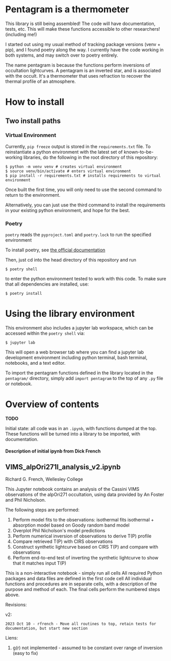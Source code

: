 # Pentagram is a thermometer
This library is still being assembled!
The code will have documentation, tests, etc.
This will make these functions accessible to other researchers! (including me!)

I started out using my usual method of tracking package versions (venv + pip), and I found poetry along the way.
I currently have the code working in both systems, and may switch over to poetry entirely.

The name pentagram is because the functions perform inversions of occultation lightcurves.
A pentagram is an inverted star, and is associated with the occult.
It's a thermometer that uses refraction to recover the thermal profile of an atmosphere.

# How to install

## Two install paths

### Virtual Environment

Currently, `pip freeze` output is stored in the `requirements.txt` file.
To reinstantiate a python environment with the latest set of known-to-be-working libraries, do the following in the root directory of this repository:

    $ python -m venv venv # creates virtual environment
    $ source venv/bin/activate # enters virtual environment
    $ pip install -r requirements.txt # installs requirements to virtual environment

Once built the first time, you will only need to use the second command to return to the environment.

Alternatively, you can just use the third command to install the requirements in your existing python environment, and hope for the best.

### Poetry

`poetry` reads the `pyproject.toml` and `poetry.lock` to run the specified environment

To install poetry, see [the official documentation](https://python-poetry.org/docs/#installing-manually)

Then, just cd into the head directory of this repository and run

    $ poetry shell

to enter the python environment tested to work with this code. To make sure that all dependencies are installed, use:

    $ poetry install

# Using the library environment 

This environment also includes a jupyter lab workspace, which can be accessed within the `poetry shell` via:

    $ jupyter lab

This will open a web browser tab where you can find a jupyter lab development environment including python terminal, bash terminal, notebooks, and a text editor.

To import the pentagram functions defined in the library located in the `pentagram/` directory, simply add `import pentagram` to the top of any `.py` file or notebook.

# Overview of contents

**TODO**

Initial state: all code was in an `.ipynb`, with functions dumped at the top.
These functions will be turned into a library to be imported, with documentation.

#### Description of initial ipynb from Dick French

## VIMS_alpOri271I_analysis_v2.ipynb

Richard G. French, Wellesley College

This Jupyter notebook contains an analysis of the Cassini VIMS observations of the alpOri271 occultation, using data provided by An Foster and Phil Nicholson.

The following steps are performed:

1) Perform model fits to the observations:
    isothermal fits
    isothermal + absorption model based on Goody random band model
2) Overplot Phil Nicholson's model predictions
3) Perform numerical inversion of observations to derive T(P) profile
4) Compare retrieved T(P) with CIRS observations
5) Construct synthetic lightcurve based on CIRS T(P) and compare with observations
6) Perform end-to-end test of inverting the synthetic lightcurve to show that it matches input T(P)

This is a non-interactive notebook - simply run all cells
All required Python packages and data files are defined in the first code cell
All individual functions and procedures are in separate cells, with a description of the purpose and method of each.
The final cells perform the numbered steps above.

Revisions:

v2:

    2023 Oct 10 - rfrench - Move all routines to top, retain tests for documentation, but start new section

Liens:

1. g(r) not implemented - assumed to be constant over range of inversion (easy to fix)


